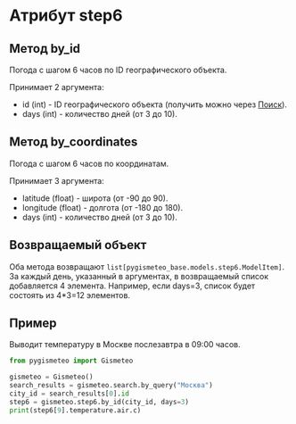 # Атрибут step6

## Метод by_id

Погода с шагом 6 часов по ID географического объекта.

Принимает 2 аргумента:

- id (int) - ID географического объекта (получить можно через [Поиск](search.md)).
- days (int) - количество дней (от 3 до 10).

## Метод by_coordinates

Погода с шагом 6 часов по координатам.

Принимает 3 аргумента:

- latitude (float) - широта (от -90 до 90).
- longitude (float) - долгота (от -180 до 180).
- days (int) - количество дней (от 3 до 10).

## Возвращаемый объект

Оба метода возвращают `list[pygismeteo_base.models.step6.ModelItem]`. За каждый день, указанный в аргументах, в возвращаемый список добавляется 4 элемента. Например, если days=3, список будет состоять из 4\*3=12 элементов.

## Пример

Выводит температуру в Москве послезавтра в 09:00 часов.

```python
from pygismeteo import Gismeteo

gismeteo = Gismeteo()
search_results = gismeteo.search.by_query("Москва")
city_id = search_results[0].id
step6 = gismeteo.step6.by_id(city_id, days=3)
print(step6[9].temperature.air.c)
```
